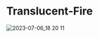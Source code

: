 # Translucent-Fire

![2023-07-06_18 20 11](https://github.com/HollySyu/Translucent-Fire/assets/110673783/dbc3719b-b87f-4f30-9cce-971b9d295fad)

